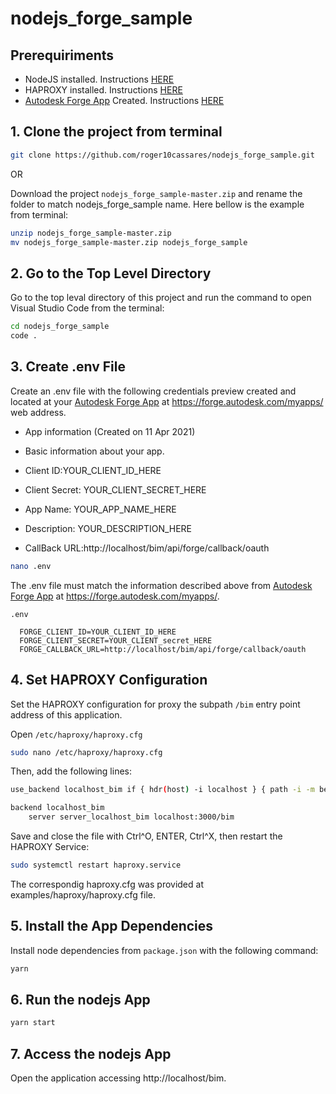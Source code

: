 # nodejs_forge_sample


## Prerequiriments

* NodeJS installed. Instructions [HERE](https://nodejs.org/en/)
* HAPROXY installed. Instructions [HERE](http://www.haproxy.org/)
* [Autodesk Forge App](https://forge.autodesk.com/) Created. Instructions [HERE](https://forge.autodesk.com/)



## 1. Clone the project from terminal

```bash
git clone https://github.com/roger10cassares/nodejs_forge_sample.git
```

OR

Download the project `nodejs_forge_sample-master.zip` and rename the folder to match nodejs_forge_sample name. Here bellow is the example from terminal:

```bash
unzip nodejs_forge_sample-master.zip
mv nodejs_forge_sample-master.zip nodejs_forge_sample
```



## 2. Go to the Top Level Directory

Go to the top leval directory of this project and run the command to open Visual Studio Code from the terminal:

```bash
cd nodejs_forge_sample
code .
```



## 3. Create .env File

Create an .env file with the following credentials preview created and located at your [Autodesk Forge App](https://forge.autodesk.com/) at https://forge.autodesk.com/myapps/ web address.

* App information (Created on 11 Apr 2021)
* Basic information about your app.

* Client ID:YOUR_CLIENT_ID_HERE
* Client Secret: YOUR_CLIENT_SECRET_HERE

* App Name: YOUR_APP_NAME_HERE
* Description: YOUR_DESCRIPTION_HERE

* CallBack URL:http://localhost/bim/api/forge/callback/oauth


```bash
nano .env
```
The .env file must match the information described above from [Autodesk Forge App](https://forge.autodesk.com/) at https://forge.autodesk.com/myapps/.

`.env`

```env
  FORGE_CLIENT_ID=YOUR_CLIENT_ID_HERE
  FORGE_CLIENT_SECRET=YOUR_CLIENT_secret_HERE
  FORGE_CALLBACK_URL=http://localhost/bim/api/forge/callback/oauth
```



## 4. Set HAPROXY Configuration

Set the HAPROXY configuration for proxy the subpath `/bim` entry point address of this application.

Open `/etc/haproxy/haproxy.cfg` 

```bash
sudo nano /etc/haproxy/haproxy.cfg
```

Then, add the following lines:

```bash
use_backend localhost_bim if { hdr(host) -i localhost } { path -i -m beg /bim }

backend localhost_bim
    server server_localhost_bim localhost:3000/bim
```

Save and close the file with Ctrl^O, ENTER, Ctrl^X, then restart the HAPROXY Service:

```bash
sudo systemctl restart haproxy.service
```

The correspondig haproxy.cfg was provided at examples/haproxy/haproxy.cfg file.



## 5. Install the App Dependencies

Install node dependencies from `package.json` with the following command:

```bash
yarn
```



## 6. Run the nodejs App

```bash
yarn start
```



## 7. Access the nodejs App

Open the application accessing http://localhost/bim.